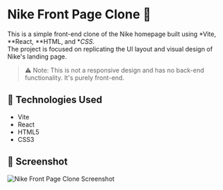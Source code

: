 # Nike Front Page Clone 🏀

This is a simple front-end clone of the Nike homepage built using *Vite, **React, **HTML, and **CSS*.  
The project is focused on replicating the UI layout and visual design of Nike's landing page.

> ⚠ Note: This is not a responsive design and has no back-end functionality. It's purely front-end.

## 🚀 Technologies Used

- Vite
- React
- HTML5
- CSS3

## 📸 Screenshot

![Nike Front Page Clone Screenshot](./screenshot.png) 
